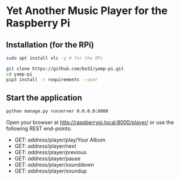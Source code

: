 # Yet Another Music Player for the Raspberry Pi

## Installation (for the RPi)

```bash
sudo apt install vlc -y # for the RPi

git clone https://github.com/bo32/yamp-pi.git
cd yamp-pi
pip3 install -r requirements --user
```

## Start the application

```bash
python manage.py runserver 0.0.0.0:8000
```

Open your browser at http://raspberrypi.local:8000/player/
or use the following REST end-points:
* GET: _address_/player/play/Your Album
* GET: _address_/player/next
* GET: _address_/player/previous
* GET: _address_/player/pause
* GET: _address_/player/sounddown
* GET: _address_/player/soundup

